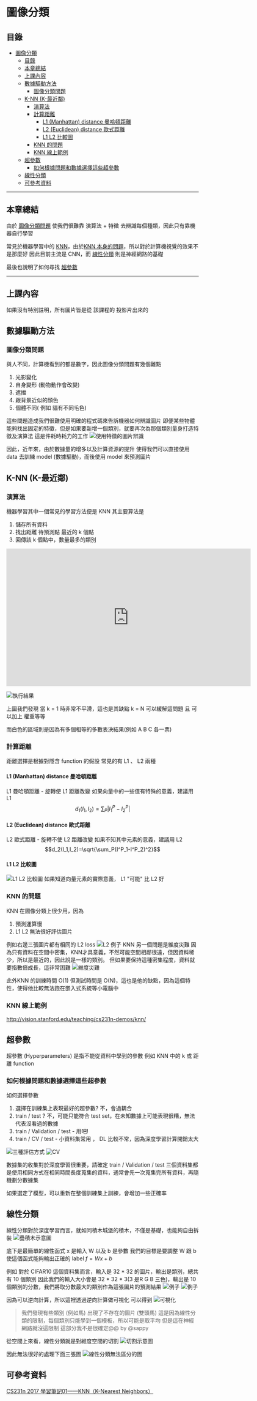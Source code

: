 # 圖像分類

## 目錄


<!-- @import "[TOC]" {cmd="toc" depthFrom=1 depthTo=6 orderedList=false} -->

<!-- code_chunk_output -->

- [圖像分類](#圖像分類)
    - [目錄](#目錄)
    - [本章總結](#本章總結)
    - [上課內容](#上課內容)
    - [數據驅動方法](#數據驅動方法)
        - [圖像分類問題](#圖像分類問題)
    - [K-NN (K-最近鄰)](#k-nn-k-最近鄰)
        - [演算法](#演算法)
        - [計算距離](#計算距離)
            - [L1 (Manhattan) distance 曼哈頓距離](#l1-manhattan-distance-曼哈頓距離)
            - [L2 (Euclidean) distance 歐式距離](#l2-euclidean-distance-歐式距離)
            - [L1 L2 比較圖](#l1-l2-比較圖)
        - [KNN 的問題](#knn-的問題)
        - [KNN 線上範例](#knn-線上範例)
    - [超參數](#超參數)
        - [如何根據問題和數據選擇這些超參數](#如何根據問題和數據選擇這些超參數)
    - [線性分類](#線性分類)
    - [可參考資料](#可參考資料)

<!-- /code_chunk_output -->

---

## 本章總結

由於 [圖像分類問題](#圖像分類問題) 使我們很難靠 演算法 + 特徵 去辨識每個種類，因此只有靠機器自行學習

常見於機器學習中的 [KNN](#k-nn-k-最近鄰)，由於[KNN 本身的問題](#knn-的問題)，所以對於計算機視覺的效果不是那麼好
因此目前主流是 CNN，而 [線性分類](#線性分類) 則是神經網路的基礎

最後也說明了如何尋找 [超參數](#超參數)

---

## 上課內容

如果沒有特別註明，所有圖片皆是從 該課程的 投影片出來的

## 數據驅動方法

### 圖像分類問題

與人不同，計算機看到的都是數字，因此圖像分類問題有幾個難點

1. 光影變化
2. 自身變形 (動物動作會改變)
3. 遮擋
4. 跟背景近似的顏色
5. 個體不同( 例如 貓有不同毛色)

這些問題造成我們很難使用明確的程式碼來告訴機器如何辨識圖片
即便某些物體能夠找出固定的特徵，但是如果要新增一個類別，就要再次為那個類別量身打造特徵及演算法
這是件耗時耗力的工作
![使用特徵的圖片辨識](https://i.imgur.com/UjWWNx7.png)

因此，近年來，由於數據量的增多以及計算資源的提升
使得我們可以直接使用 data 去訓練 model (數據驅動)，而後使用 model 來預測圖片

## K-NN (K-最近鄰)

### 演算法

機器學習其中一個常見的學習方法便是 KNN
其主要算法是

1. 儲存所有資料
2. 找出距離 待預測點 最近的 k 個點
3. 回傳該 k 個點中，數量最多的類別

<iframe width="640" height="360" src="https://www.youtube.com/embed/nEivmykTijo" frameborder="0" allow="autoplay; encrypted-media" allowfullscreen></iframe>

![執行結果](https://i.imgur.com/pZV3HH7.png)

上圖我們發現
當 k = 1 時非常不平滑，這也是其缺點
k = N 可以緩解這問題
且 可以加上 權重等等

而白色的區域則是因為有多個相等的多數表決結果(例如 A B C 各一票)

### 計算距離

距離選擇是根據對隱含 function 的假設
常見的有 L1 、 L2 兩種

#### L1 (Manhattan) distance 曼哈頓距離

L1 曼哈頓距離 - 旋轉使 L1 距離改變
如果向量中的一些值有特殊的意義，建議用 L1
$$d_1(I_1,I_2)=\sum_P|I^P_1-I^P_2|$$

#### L2 (Euclidean) distance 歐式距離

L2 歐式距離 - 旋轉不使 L2 距離改變
如果不知其中元素的意義，建議用 L2
$$d_2(I_1,I_2)=\sqrt{\sum_P(I^P_1-I^P_2)^2}$$

#### L1 L2 比較圖

![L1 L2 比較圖](https://i.imgur.com/VIXV7sV.png)
如果知道向量元素的實際意義， L1 "可能" 比 L2 好

### KNN 的問題

KNN 在圖像分類上很少用，因為

1. 預測運算慢
2. L1 L2 無法很好評估圖片

例如右邊三張圖片都有相同的 L2 loss
![L2 例子](https://i.imgur.com/BpewBVm.png)
KNN 另一個問題是維度災難
因為只有資料在空間中密集，KNN才具意義，不然可能空間相鄰很遠，但因資料稀少，所以是最近的，因此說是一樣的類別。
但如果要保持這種密集程度，資料就要指數倍成長，這非常困難
![維度災難](https://i.imgur.com/YwQXz9H.png)

此外KNN 的訓練時間 O(1)
但測試時間是 O(N)，這也是他的缺點，因為這個特性，使得他比較無法跑在嵌入式系統等小電腦中

### KNN 線上範例

http://vision.stanford.edu/teaching/cs231n-demos/knn/

## 超參數

超參數 (Hyperparameters) 是指不能從資料中學到的參數
例如 KNN 中的 k 或 距離 function

### 如何根據問題和數據選擇這些超參數

如何選擇參數

1. 選擇在訓練集上表現最好的超參數? 不，會過耦合
2. train / test ?  不，可能只能符合 test set，在未知數據上可能表現很糟，無法代表沒看過的數據
3. train / Validation / test - 用吧!
4. train / CV / test - 小資料集常用 ， DL 比較不常，因為深度學習計算開銷太大

![三種評估方式](https://i.imgur.com/M4qI4qY.png)
![CV](https://i.imgur.com/6Z3m0V3.png)

數據集的收集對於深度學習很重要，請確定 train / Validation / test 三個資料集都是使用相同方式在相同時間長度蒐集的資料，通常會先一次蒐集完所有資料，再隨機劃分數據集

如果選定了模型，可以重新在整個訓練集上訓練，會增加一些正確率

## 線性分類

線性分類對於深度學習而言，就如同積木城堡的積木，不僅是基礎，也能夠自由拆裝
![疊積木示意圖](https://i.imgur.com/WYgNGYQ.png)

底下是最簡單的線性函式
x 是輸入
W 以及 b 是參數
我們的目標是要調整 W 跟 b 使這個函式能夠輸出正確的 label
$f = Wx + b$

例如 對於 CIFAR10 這個資料集而言，輸入是 32 * 32 的圖片，輸出是類別，總共有 10 個類別
因此我們的輸入大小會是  32 * 32 * 3(3 是R G B 三色)，輸出是 10 個類別的分數，我們將取分數最大的類別作為這張圖片的預測結果
![例子](https://i.imgur.com/WT8lb50.png)
![例子](https://i.imgur.com/0MQbJOS.png)

因為可以逆向計算，所以這裡透過逆向計算做可視化
可以得到
![可視化](https://i.imgur.com/NIaffY5.png)

> 我們發現有些類別 (例如馬) 出現了不存在的圖片 (雙頭馬)
> 這是因為線性分類的限制，每個類別只能學到一個模板，所以可能是取平均
> 但是這在神經網路就沒這限制
> 這部分我不是很確定@@ by @sappy

從空間上來看，線性分類就是對維度空間的切割
![切割示意圖](https://i.imgur.com/rrOLj6p.png)

因此無法很好的處理下面三張圖
![線性分類無法區分的圖](https://i.imgur.com/3pMhJVv.png)

## 可參考資料

[CS231n 2017 學習筆記01——KNN（K-Nearest Neighbors）](https://hk.saowen.com/a/6d5e6bfffb0d4cb684299298bfd606f7db24a7f58e405092b86ea43b543d6fd7)